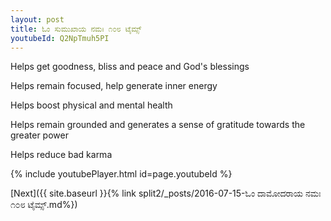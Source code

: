 ```yaml
---
layout: post
title: ಓಂ ಸುಮುಖಾಯ ನಮಃ ೧೦೮ ಟೈಮ್ಸ್
youtubeId: Q2NpTmuh5PI
---
```

 
 
Helps get goodness, bliss and peace and God's blessings
 
Helps remain focused, help generate inner energy 
 
Helps boost physical and mental health 
 
Helps remain grounded and generates a sense of gratitude towards the greater power 
 
Helps reduce bad karma
 
 
 
 


{% include youtubePlayer.html id=page.youtubeId %}
 
[Next]({{ site.baseurl }}{% link  split2/_posts/2016-07-15-ಓಂ ದಾಮೋದರಾಯ ನಮಃ ೧೦೮ ಟೈಮ್ಸ್.md%})
 

